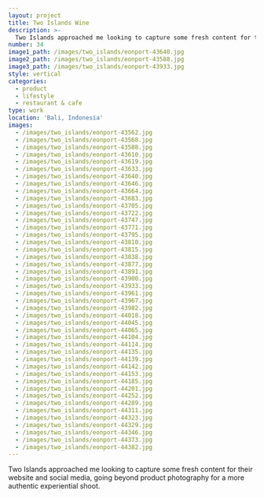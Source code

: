 ```yaml
---
layout: project
title: Two Islands Wine
description: >-
  Two Islands approached me looking to capture some fresh content for their website and social media, going beyond product photography for a more authentic experiential shoot. Rather than using professional models, they wanted to shoot using real customers.
number: 34
image1_path: /images/two_islands/eonport-43640.jpg
image2_path: /images/two_islands/eonport-43588.jpg
image3_path: /images/two_islands/eonport-43933.jpg
style: vertical
categories:
  - product
  - lifestyle
  - restaurant & cafe
type: work
location: 'Bali, Indonesia'
images:
  - /images/two_islands/eonport-43562.jpg
  - /images/two_islands/eonport-43568.jpg
  - /images/two_islands/eonport-43588.jpg
  - /images/two_islands/eonport-43610.jpg
  - /images/two_islands/eonport-43619.jpg
  - /images/two_islands/eonport-43633.jpg
  - /images/two_islands/eonport-43640.jpg
  - /images/two_islands/eonport-43646.jpg
  - /images/two_islands/eonport-43664.jpg
  - /images/two_islands/eonport-43683.jpg
  - /images/two_islands/eonport-43705.jpg
  - /images/two_islands/eonport-43722.jpg
  - /images/two_islands/eonport-43747.jpg
  - /images/two_islands/eonport-43771.jpg
  - /images/two_islands/eonport-43795.jpg
  - /images/two_islands/eonport-43810.jpg
  - /images/two_islands/eonport-43815.jpg
  - /images/two_islands/eonport-43838.jpg
  - /images/two_islands/eonport-43877.jpg
  - /images/two_islands/eonport-43891.jpg
  - /images/two_islands/eonport-43900.jpg
  - /images/two_islands/eonport-43933.jpg
  - /images/two_islands/eonport-43961.jpg
  - /images/two_islands/eonport-43967.jpg
  - /images/two_islands/eonport-43982.jpg
  - /images/two_islands/eonport-44018.jpg
  - /images/two_islands/eonport-44045.jpg
  - /images/two_islands/eonport-44065.jpg
  - /images/two_islands/eonport-44104.jpg
  - /images/two_islands/eonport-44114.jpg
  - /images/two_islands/eonport-44135.jpg
  - /images/two_islands/eonport-44139.jpg
  - /images/two_islands/eonport-44142.jpg
  - /images/two_islands/eonport-44153.jpg
  - /images/two_islands/eonport-44185.jpg
  - /images/two_islands/eonport-44201.jpg
  - /images/two_islands/eonport-44252.jpg
  - /images/two_islands/eonport-44289.jpg
  - /images/two_islands/eonport-44311.jpg
  - /images/two_islands/eonport-44323.jpg
  - /images/two_islands/eonport-44329.jpg
  - /images/two_islands/eonport-44346.jpg
  - /images/two_islands/eonport-44373.jpg
  - /images/two_islands/eonport-44382.jpg
---
```


  Two Islands approached me looking to capture some fresh content for their website and social media, going beyond product photography for a more authentic experiential shoot.
